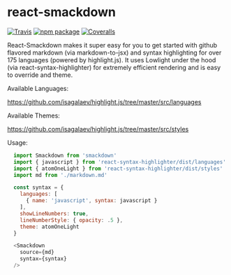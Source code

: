 # react-smackdown

[![Travis][build-badge]][build]
[![npm package][npm-badge]][npm]
[![Coveralls][coveralls-badge]][coveralls]

React-Smackdown makes it super easy for you to get started with github flavored markdown (via markdown-to-jsx) and syntax highlighting for over 175 languages (powered by highlight.js). It uses Lowlight under the hood (via react-syntax-highlighter) for extremely efficient rendering and is easy to override and theme.

Available Languages:

https://github.com/isagalaev/highlight.js/tree/master/src/languages

Available Themes:

https://github.com/isagalaev/highlight.js/tree/master/src/styles

Usage:

```javascript
  import Smackdown from 'smackdown'
  import { javascript } from 'react-syntax-highlighter/dist/languages'
  import { atomOneLight } from 'react-syntax-highlighter/dist/styles'
  import md from './markdown.md'

  const syntax = {
    languages: [
      { name: 'javascript', syntax: javascript }
    ],
    showLineNumbers: true,
    lineNumberStyle: { opacity: .5 },
    theme: atomOneLight
  }

  <Smackdown
    source={md}
    syntax={syntax}
  />
```


[build-badge]: https://img.shields.io/travis/user/repo/master.png?style=flat-square
[build]: https://travis-ci.org/user/repo

[npm-badge]: https://img.shields.io/npm/v/npm-package.png?style=flat-square
[npm]: https://www.npmjs.com/package/react-smackdown

[coveralls-badge]: https://img.shields.io/coveralls/user/repo/master.png?style=flat-square
[coveralls]: https://coveralls.io/github/user/repo
